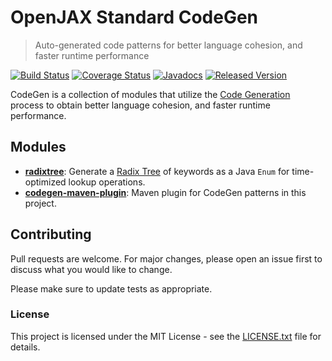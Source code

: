 # OpenJAX Standard CodeGen

> Auto-generated code patterns for better language cohesion, and faster runtime performance

[![Build Status](https://travis-ci.org/openjax/standard-codegen.png)](https://travis-ci.org/openjax/standard-codegen)
[![Coverage Status](https://coveralls.io/repos/github/openjax/standard-codegen/badge.svg)](https://coveralls.io/github/openjax/standard-codegen)
[![Javadocs](https://www.javadoc.io/badge/org.openjax.standard.codegen/codegen.svg)](https://www.javadoc.io/doc/org.openjax.standard.codegen/codegen)
[![Released Version](https://img.shields.io/maven-central/v/org.openjax.standard.codegen/codegen.svg)](https://mvnrepository.com/artifact/org.openjax.standard.codegen/codegen)

CodeGen is a collection of modules that utilize the [Code Generation][codegen] process to obtain better language cohesion, and faster runtime performance.

## Modules

* **[radixtree][radixtree]**: Generate a [Radix Tree][radix-tree] of keywords as a Java `Enum` for time-optimized lookup operations.
* **[codegen-maven-plugin][maven-plugin]**: Maven plugin for CodeGen patterns in this project.

## Contributing

Pull requests are welcome. For major changes, please open an issue first to discuss what you would like to change.

Please make sure to update tests as appropriate.

### License

This project is licensed under the MIT License - see the [LICENSE.txt](LICENSE.txt) file for details.

[radixtree]: /radixtree
[maven-plugin]: /maven-plugin

[codegen]: https://en.wikipedia.org/wiki/Code_generation_(compiler)
[radix-tree]: https://en.wikipedia.org/wiki/Radix_tree